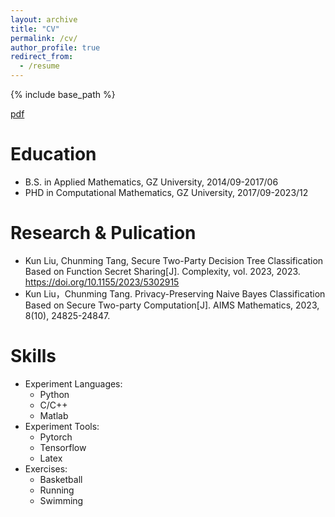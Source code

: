 ```yaml
---
layout: archive
title: "CV"
permalink: /cv/
author_profile: true
redirect_from:
  - /resume
---
```


{% include base_path %}

[pdf](/files/lkcv.pdf)

Education
======
* B.S. in Applied Mathematics, GZ University, 2014/09-2017/06
* PHD in Computational Mathematics, GZ University, 2017/09-2023/12

Research & Pulication
======
* Kun Liu, Chunming Tang, Secure Two-Party Decision Tree Classification Based on Function Secret Sharing[J]. Complexity, vol. 2023, 2023. https://doi.org/10.1155/2023/5302915
* Kun Liu，Chunming Tang. Privacy-Preserving Naive Bayes Classification Based on Secure Two-party Computation[J]. AIMS Mathematics, 2023, 8(10), 24825-24847.

Skills
======
* Experiment Languages:
  * Python
  * C/C++
  * Matlab
* Experiment Tools:
  * Pytorch
  * Tensorflow
  * Latex
* Exercises:
  * Basketball
  * Running
  * Swimming

